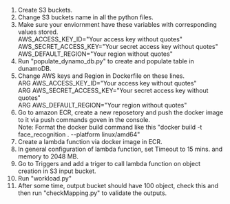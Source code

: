 1. Create S3 buckets.
2. Change S3 buckets name in all the python files.
3. Make sure your enviornment have these variables with corresponding values stored.<br />
AWS_ACCESS_KEY_ID="Your access key without quotes"<br />
AWS_SECRET_ACCESS_KEY="Your secret access key without quotes"<br />
AWS_DEFAULT_REGION="Your region without quotes"<br />
3. Run "populate_dynamo_db.py" to create and populate table in dunamoDB.
4. Change AWS keys and Region in Dockerfile on these lines.<br />
ARG AWS_ACCESS_KEY_ID="Your access key without quotes"<br />
ARG AWS_SECRET_ACCESS_KEY="Your secret access key without quotes"<br />
ARG AWS_DEFAULT_REGION="Your region without quotes"<br />
5. Go to amazon ECR, create a new reposetory and push the docker image to it via push commands goven in the console.<br />Note: Format the docker build command like this "docker build -t face_recognition . --platform linux/amd64"<br />
6. Create a lambda function via docker image in ECR.
7. In general configuration of lambda function, set Timeout to 15 mins. and memory to 2048 MB.
8. Go to Triggers and add a triger to call lambda function on object creation in S3 input bucket.
9. Run "workload.py"
10. After some time, output bucket should have 100 object, check this and then run "checkMapping.py" to validate the outputs.
